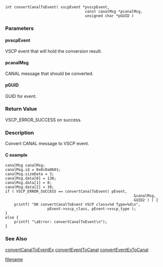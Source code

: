 

```clike
int convertCanalToEvent( vscpEvent *pvscpEvent,
                                    const canalMsg *pcanalMsg,
                                    unsigned char *pGUID )
```

### Parameters

#### pvscpEvent
VSCP event that will hold the conversion result.

#### pcanalMsg
CANAL message that should be converted.

#### pGUID
GUID for event.

### Return Value
VSCP_ERROR_SUCCESS on success. 

### Description
Convert CANAL message to VSCP event. 

#### C example

```clike
canalMsg canalMsg;
canalMsg.id = 0x0c0a0601;
canalMsg.sizeData = 3;
canalMsg.data[0] = 138;
canalMsg.data[1] = 0;
canalMsg.data[2] = 30;
if ( VSCP_ERROR_SUCCESS == convertCanalToEvent( pEvent,
                                                          &canalMsg,
                                                          GUID2 ) ) {
    printf( "OK convertCanalToEvent VSCP class=%d Type=%d\n", 
                   pEvent->vscp_class, pEvent->vscp_type );
}
else {
    printf( "\aError: convertCanalToEvent\n");
}
```

### See Also
[convertCanalToEventEx](convertcanaltoeventex.md)  [convertEventToCanal](converteventtocanal.md)  [convertEventExToCanal](converteventextocanal.md)



[filename](./bottom_copyright.md ':include')